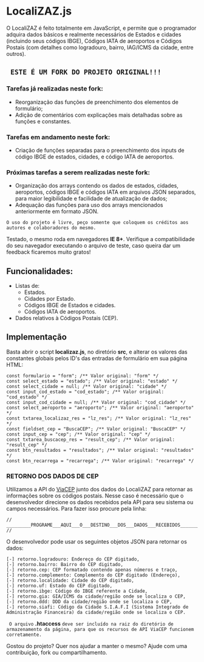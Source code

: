 # LocaliZAZ.js

O LocaliZAZ é feito totalmente em JavaScript, e permite que o programador adquira dados básicos e realmente necessários de Estados e cidades (incluindo seus códigos IBGE), Códigos IATA de aeroportos e Códigos Postais (com detalhes como logradouro, bairro, IAG/ICMS da cidade, entre outros).

## ``` ESTE É UM FORK DO PROJETO ORIGINAL!!!```

### Tarefas já realizadas neste fork:
- Reorganização das funções de preenchimento dos elementos de formulário;
- Adição de comentários com explicações mais detalhadas sobre as funções e constantes.

### Tarefas em andamento neste fork:
- Criação de funções separadas para o preenchimento dos inputs de código IBGE de estados, cidades, e código IATA de aeroportos.

### Próximas tarefas a serem realizadas neste fork:
- Organização dos arrays contendo os dados de estados, cidades, aeroportos, códigos IBGE e códigos IATA em arquivos JSON separados, para maior legibilidade e facilidade de atualização de dados;
- Adequação das funções para uso dos arrays mencionados anteriormente em formato JSON.

```O uso do projeto é livre, peço somente que coloquem os créditos aos autores e colaboradores do mesmo.```

Testado, o mesmo roda em navegadores **IE 8+**. Verifique a compatibilidade do seu navegador executando o arquivo de teste, caso queira dar um feedback ficaremos muito gratos!


## Funcionalidades:
- Listas de:
  - Estados.
  - Cidades por Estado.
  - Códigos IBGE de Estados e cidades.
  - Códigos IATA de aeroportos.
- Dados relativos à Códigos Postais (CEP).


## Implementação
Basta abrir o script **localizaz.js**, no diretório **src**, e alterar os valores das constantes globais pelos ID's das entradas de formulário em sua página HTML:

```
const formulario = "form"; /** Valor original: "form" */
const select_estado = "estado"; /** Valor original: "estado" */
const select_cidade = null; /** Valor original: "cidade" */
const input_cod_estado = "cod_estado"; /** Valor original: "cod_estado" */
const input_cod_cidade = null; /** Valor original: "cod_cidade" */
const select_aeroporto = "aeroporto"; /** Valor original: "aeroporto" */
const txtarea_localizaz_res = "lz_res"; /** Valor original: "lz_res" */
const fieldset_cep = "BuscaCEP"; /** Valor original: "BuscaCEP" */
const input_cep = "cep"; /** Valor original: "cep" */
const txtarea_buscacep_res = "result_cep"; /** Valor original: "result_cep" */
const btn_resultados = "resultados"; /** Valor original: "resultados" */
const btn_recarrega = "recarrega"; /** Valor original: "recarrega" */
```

### RETORNO DOS DADOS DE CEP
Utilizamos a API do [ViaCEP](https://viacep.com.br/) junto dos dados do LocaliZAZ para retornar as informações sobre os códigos postais.
Nesse caso é necessário que o desenvolvedor direcione os dados recebidos pela API para seu sistema ou campos necessários.
Para fazer isso procure pela linha:

```
// _________PROGRAME___AQUI___O___DESTINO___DOS___DADOS___RECEBIDOS_________ //
```

O desenvolvedor pode usar os seguintes objetos JSON para retornar os dados:

```
[-] retorno.logradouro: Endereço do CEP digitado,
[-] retorno.bairro: Bairro do CEP digitado,
[-] retorno.cep: CEP formatado contendo apenas números e traço,
[-] retorno.complemento: Complemento do CEP digitado (Endereço),
[-] retorno.localidade: Cidade do CEP digitado,
[-] retorno.uf: Estado do CEP digitado,
[-] retorno.ibge: Código do IBGE referente a Cidade,
[-] retorno.gia: GIA/ICMS da cidade/região onde se localiza o CEP,
[-] retorno.ddd: DDD da cidade/região onde se localiza o CEP,
[-] retorno.siafi: Código da Cidade S.I.A.F.I (Sistema Integrado de Administração Financeira) da cidade/região onde se localiza o CEP.
```

``` O arquivo``` **.htaccess** ```deve ser incluído na raiz do diretório de armazenamento da página, para que os recursos de API ViaCEP funcionem corretamente.```

Gostou do projeto? Quer nos ajudar a manter o mesmo? Ajude com uma contribuição, fork ou compartilhamento.
